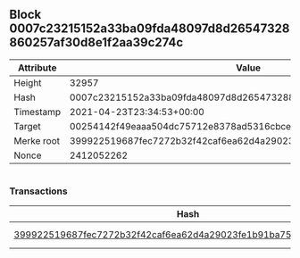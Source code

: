 ## Block 0007c23215152a33ba09fda48097d8d26547328860257af30d8e1f2aa39c274c

Attribute | Value
--- | ---
Height | 32957
Hash | 0007c23215152a33ba09fda48097d8d26547328860257af30d8e1f2aa39c274c
Timestamp | 2021-04-23T23:34:53+00:00
Target | 00254142f49eaaa504dc75712e8378ad5316cbcead634704b3734b6271167cc4
Merke root | 399922519687fec7272b32f42caf6ea62d4a29023fe1b91ba7597b4717cc7bf3
Nonce | 2412052262

```

```

### Transactions

Hash | Amount
--- | ---
[399922519687fec7272b32f42caf6ea62d4a29023fe1b91ba7597b4717cc7bf3](399922519687fec7272b32f42caf6ea62d4a29023fe1b91ba7597b4717cc7bf3.md) | 10.00000000 SKEPTI 
